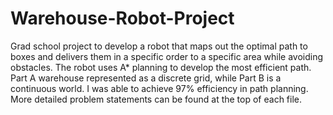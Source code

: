 # Warehouse-Robot-Project
Grad school project to develop a robot that maps out the optimal path to boxes and delivers them in a specific order to a specific area while avoiding obstacles. The robot uses A* planning to develop the most efficient path. Part A warehouse represented as a discrete grid, while Part B is a continuous world. I was able to achieve 97% efficiency in path planning. More detailed problem statements can be found at the top of each file.
